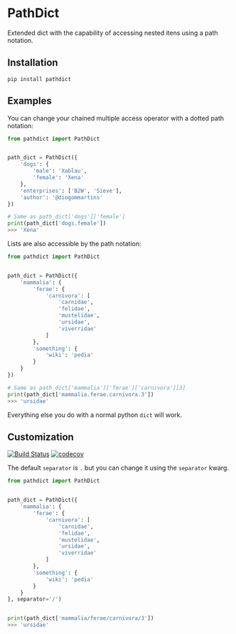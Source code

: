 # PathDict

Extended dict with the capability of accessing nested itens using a path notation.

## Installation

```
pip install pathdict
```

## Examples

You can change your chained multiple access operator with a dotted path notation:

```python
from pathdict import PathDict


path_dict = PathDict({
    'dogs': {
        'male': 'Xablau',
        'female': 'Xena'
    },
    'enterprises': ['B2W', 'Sieve'],
    'author': '@diogommartins'
})

# Same as path_dict['dogs']['female']
print(path_dict['dogs.female'])
>>> 'Xena'
```

Lists are also accessible by the path notation:

```python
from pathdict import PathDict


path_dict = PathDict({
    'mammalia': {
        'ferae': {
            'carnivora': [
                'carnidae',
                'felidae',
                'mustelidae',
                'ursidae',
                'viverridae'
            ]       
        },
        'something': {
            'wiki': 'pedia'
        }
    }
})

# Same as path_dict['mammalia']['ferae']['carnivora'][3]
print(path_dict['mammalia.ferae.carnivora.3'])
>>> 'ursidae'
```

Everything else you do with a normal python `dict` will work.

## Customization

[![Build Status](https://travis-ci.org/diogommartins/simple_json_logger.svg?branch=master)](https://travis-ci.org/diogommartins/pathdict)
[![codecov](https://codecov.io/gh/diogommartins/simple_json_logger/branch/master/graph/badge.svg)](https://codecov.io/gh/diogommartins/pathdict)

The default `separator` is `.` but you can change it using the `separator` kwarg.

```python
from pathdict import PathDict


path_dict = PathDict({
    'mammalia': {
        'ferae': {
            'carnivora': [
                'carnidae',
                'felidae',
                'mustelidae',
                'ursidae',
                'viverridae'
            ]
        },
        'something': {
            'wiki': 'pedia'
        }
    }
}, separator='/')


print(path_dict['mammalia/ferae/carnivora/3'])
>>> 'ursidae'
```

